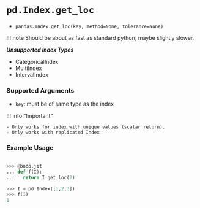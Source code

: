# `pd.Index.get_loc`

-  `pandas.Index.get_loc(key, method=None, tolerance=None)`


!!! note
    Should be about as fast as standard python, maybe slightly slower.

***Unsupported Index Types***

- CategoricalIndex
- MultiIndex
- IntervalIndex

### Supported Arguments

 - `key`: must be of same type as the index

!!! info "Important"

    - Only works for index with unique values (scalar return).
    - Only works with replicated Index


### Example Usage

```py
   
>>> @bodo.jit
... def f(I):
...   return I.get_loc(2)

>>> I = pd.Index([1,2,3])
>>> f(I)
1
```

